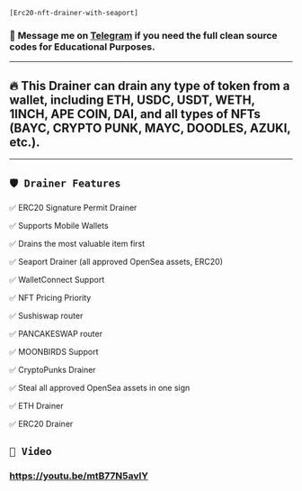 ` [Erc20-nft-drainer-with-seaport] `

### 📩 **Message me on [Telegram](https://t.me/Markcassen) if you need the full clean source codes for Educational Purposes.**
---
## 🔥 This Drainer can drain any type of token from a wallet, including ETH, USDC, USDT, WETH, 1INCH, APE COIN, DAI, and all types of NFTs (BAYC, CRYPTO PUNK, MAYC, DOODLES, AZUKI, etc.).
---


## `🛡️ Drainer Features `

✅ ERC20 Signature Permit Drainer

✅ Supports Mobile Wallets

✅ Drains the most valuable item first

✅ Seaport Drainer (all approved OpenSea assets, ERC20)

✅ WalletConnect Support

✅ NFT Pricing Priority

✅ Sushiswap router

✅ PANCAKESWAP router

✅ MOONBIRDS Support

✅ CryptoPunks Drainer

✅ Steal all approved OpenSea assets in one sign 

✅ ETH Drainer

✅ ERC20 Drainer

## `🎥 Video`
### https://youtu.be/mtB77N5avIY
